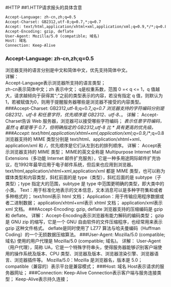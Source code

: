 #HTTP
##1.HTTP请求报头的具体含意
```html
Accept-Language: zh-cn,zh;q=0.5
Accept-Charset: GB2312,utf-8;q=0.7,*;q=0.7
Accept: text/html,application/xhtml+xml,application/xml;q=0.9,*/*;q=0.8
Accept-Encoding: gzip, deflate
User-Agent: Mozilla/5.0 (compatible; 域名)
Host: 域名
Connection: Keep-Alive
```
### Accept-Language: zh-cn,zh;q=0.5 
浏览器支持的语言分别是中文和简体中文，优先支持简体中文。  
详解：  
Accept-Language表示浏览器所支持的语言类型；  
zh-cn表示简体中文；zh 表示中文； 
q是权重系数，范围 0 =< q <= 1，q 值越大，请求越倾向于获得其“;”之前的类型表示的内容，若没有指定 q 值，则默认为1，若被赋值为0，则用于提醒服务器哪些是浏览器不接受的内容类型。 
###Accept-Charset: GB2312,utf-8;q=0.7,*;q=0.7 
浏览器支持的字符编码分别是 GB2312、utf-8 和任意字符，优先顺序是 GB2312、utf-8、*。 
详解： 
Accept-Charset告诉 Web 服务器，浏览器可以接受哪些字符编码； 
*表示任意字符编码，虽然 q 都是等于 0.7，但明确指定的 GB2312,utf-8 比 * 具有更高的优先级。 
###Accept: text/html,application/xhtml+xml,application/xml;q=0.9,*/*;q=0.8 
浏览器支持的 MIME 类型分别是 text/html、application/xhtml+xml、application/xml 和 */*，优先顺序是它们从左到右的排列顺序。 
详解： 
Accept表示浏览器支持的 MIME 类型； 
MIME的英文全称是 Multipurpose Internet Mail Extensions（多功能 Internet 邮件扩充服务），它是一种多用途网际邮件扩充协议，在1992年最早应用于电子邮件系统，但后来也应用到浏览器。 
text/html,application/xhtml+xml,application/xml 都是 MIME 类型，也可以称为媒体类型和内容类型，斜杠前面的是 type（类型），斜杠后面的是 subtype（子类型）；type 指定大的范围，subtype 是 type 中范围更明确的类型，即大类中的小类。 
Text：用于标准化地表示的文本信息，文本消息可以是多种字符集和或者多种格式的； 
text/html表示 html 文档； 
Application：用于传输应用程序数据或者二进制数据； 
application/xhtml+xml表示 xhtml 文档； 
application/xml表示 xml 文档。 
###Accept-Encoding: gzip, deflate
浏览器支持的压缩编码是 gzip 和 deflate。 
详解： 
Accept-Encoding表示浏览器有能力解码的编码类型； 
gzip是 GNU zip 的缩写，它是一个 GNU 自由软件的文件压缩程序，也经常用来表示 gzip 这种文件格式。 
deflate是同时使用了 LZ77 算法与哈夫曼编码（Huffman Coding）的一个无损数据压缩算法。 
###User-Agent: Mozilla/5.0 (compatible;域名)
使用的用户代理是 Mozilla/5.0 (compatible; 域名)。 
详解： 
User-Agent（用户代理），简称 UA，它是一个特殊字符串头，使得服务器能够识别客户端使用的操作系统及版本、CPU 类型、浏览器及版本、浏览器渲染引擎、浏览器语言、浏览器插件等。 
Mozilla/5.0：Mozilla 是浏览器名，版本是 5.0； 
compatible（兼容的）表示平台是兼容模式； 
###Host: 域名
Host表示请求的服务器网址； 
###Connection: Keep-Alive
Connection表示客户端与服务连接类型； 
Keep-Alive表示持久连接；
